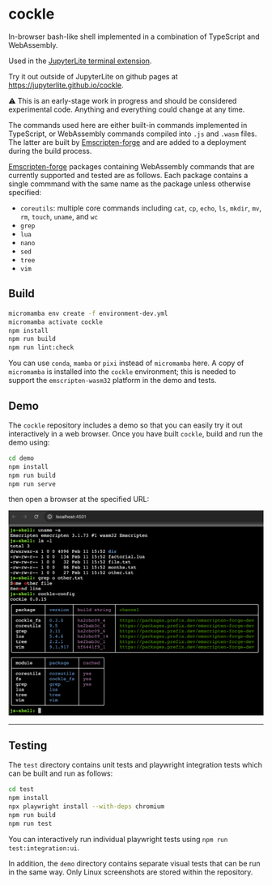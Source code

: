 # cockle

In-browser bash-like shell implemented in a combination of TypeScript and WebAssembly.

Used in the [JupyterLite terminal extension](https://github.com/jupyterlite/terminal).

Try it out outside of JupyterLite on github pages at https://jupyterlite.github.io/cockle.

⚠️ This is an early-stage work in progress and should be considered experimental code. Anything and
everything could change at any time.

The commands used here are either built-in commands implemented in TypeScript, or WebAssembly
commands compiled into `.js` and `.wasm` files. The latter are built by
[Emscripten-forge](https://emscripten-forge.org/) and are added to a deployment during the build process.

[Emscripten-forge](https://emscripten-forge.org/) packages containing WebAssembly commands that are
currently supported and tested are as follows. Each package contains a single commmand with the same
name as the package unless otherwise specified:

- `coreutils`: multiple core commands including `cat`, `cp`, `echo`, `ls`, `mkdir`, `mv`, `rm`, `touch`, `uname`, and `wc`
- `grep`
- `lua`
- `nano`
- `sed`
- `tree`
- `vim`

## Build

```bash
micromamba env create -f environment-dev.yml
micromamba activate cockle
npm install
npm run build
npm run lint:check
```

You can use `conda`, `mamba` or `pixi` instead of `micromamba` here. A copy of
`micromamba` is installed into the `cockle` environment; this is needed to support the
`emscripten-wasm32` platform in the demo and tests.

## Demo

The `cockle` repository includes a demo so that you can easily try it out interactively in a web
browser. Once you have built `cockle`, build and run the demo using:

```bash
cd demo
npm install
npm run build
npm run serve
```

then open a browser at the specified URL:

<img alt="Demo" src="demo.png" width="800px">

---

## Testing

The `test` directory contains unit tests and playwright integration tests which can be built and run
as follows:

```bash
cd test
npm install
npx playwright install --with-deps chromium
npm run build
npm run test
```

You can interactively run individual playwright tests using `npm run test:integration:ui`.

In addition, the `demo` directory contains separate visual tests that can be run in the same way.
Only Linux screenshots are stored within the repository.
